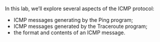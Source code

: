 In this lab, we’ll explore several aspects of the ICMP protocol:
- ICMP messages generating by the Ping program;
- ICMP messages generated by the Traceroute program;
- the format and contents of an ICMP message.
